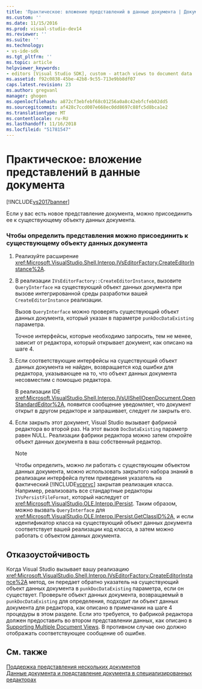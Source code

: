 ```yaml
---
title: 'Практическое: вложение представлений в данные документа | Документация Майкрософт'
ms.custom: ''
ms.date: 11/15/2016
ms.prod: visual-studio-dev14
ms.reviewer: ''
ms.suite: ''
ms.technology:
- vs-ide-sdk
ms.tgt_pltfrm: ''
ms.topic: article
helpviewer_keywords:
- editors [Visual Studio SDK], custom - attach views to document data
ms.assetid: f92c0838-45be-42b8-9c55-713e9bb8df07
caps.latest.revision: 23
ms.author: gregvanl
manager: ghogen
ms.openlocfilehash: a872cf3ebfebf68c01256a0a8c42ebfcfeb02dd5
ms.sourcegitcommit: af428c7ccd007e668ec0dd8697c88fc5d8bca1e2
ms.translationtype: MT
ms.contentlocale: ru-RU
ms.lasthandoff: 11/16/2018
ms.locfileid: "51781547"
---
```

# <a name="how-to-attach-views-to-document-data"></a>Практическое: вложение представлений в данные документа
[!INCLUDE[vs2017banner](../includes/vs2017banner.md)]

Если у вас есть новое представление документа, можно присоединить ее к существующему объекту данных документа.  
  
### <a name="to-determine-if-you-can-attach-a-view-to-an-existing-document-data-object"></a>Чтобы определить представления можно присоединить к существующему объекту данных документа  
  
1.  Реализуйте расширение <xref:Microsoft.VisualStudio.Shell.Interop.IVsEditorFactory.CreateEditorInstance%2A>.  
  
2.  В реализации `IVsEditorFactory::CreateEditorInstance`, вызовите `QueryInterface` на существующий объект данных документа при вызове интегрированной среды разработки вашей `CreateEditorInstance` реализации.  
  
     Вызов `QueryInterface` можно проверять существующий объект данных документа, который указан в параметре `punkDocDataExisting` параметра.  
  
     Точное интерфейсы, которые необходимо запросить, тем не менее, зависит от редактора, который открывает документ, как описано на шаге 4.  
  
3.  Если соответствующие интерфейсы на существующий объект данных документа не найден, возвращается код ошибки для редактора, указывающее на то, что объект данных документа несовместим с помощью редактора.  
  
     В реализации IDE <xref:Microsoft.VisualStudio.Shell.Interop.IVsUIShellOpenDocument.OpenStandardEditor%2A>, появится сообщение уведомляет, что документ открыт в другом редакторе и запрашивает, следует ли закрыть его.  
  
4.  Если закрыть этот документ, Visual Studio вызывает фабрикой редактора во второй раз. На этот вызов `DocDataExisting` параметр равен NULL. Реализации фабрики редактора можно затем откройте объект данных документа в ваш собственный редактор.  
  
    > [!NOTE]
    >  Чтобы определить, можно ли работать с существующим объектом данных документа, можно использовать закрытого набора знаний в реализации интерфейса путем приведения указатель на фактический [!INCLUDE[vcprvc](../includes/vcprvc-md.md)] закрытая реализация класса. Например, реализовать все стандартные редакторы `IVsPersistFileFormat`, который наследует от <xref:Microsoft.VisualStudio.OLE.Interop.IPersist>. Таким образом, можно вызвать `QueryInterface` для <xref:Microsoft.VisualStudio.OLE.Interop.IPersist.GetClassID%2A>, и если идентификатор класса на существующий объект данных документа соответствует вашей реализации код класса, а затем можно работать с объектом данных документа.  
  
## <a name="robust-programming"></a>Отказоустойчивость  
 Когда Visual Studio вызывает вашу реализацию <xref:Microsoft.VisualStudio.Shell.Interop.IVsEditorFactory.CreateEditorInstance%2A> метод, он передает обратно указатель на существующий объект данных документа в `punkDocDataExisting` параметра, если он существует. Проверьте объект данных документа, возвращаемый в `punkDocDataExisting` для определения, подходит ли объект данных документа для редактора, как описано в примечании на шаге 4 процедуры в этом разделе. Если это требуется, то фабрикой редактора должен предоставить во втором представлении данных, как описано в [Supporting Multiple Document Views](../extensibility/supporting-multiple-document-views.md). В противном случае оно должно отображать соответствующее сообщение об ошибке.  
  
## <a name="see-also"></a>См. также  
 [Поддержка представления нескольких документов](../extensibility/supporting-multiple-document-views.md)   
 [Данные документа и представление документа в специализированных редакторах](../extensibility/document-data-and-document-view-in-custom-editors.md)

